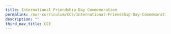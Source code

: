 ```yaml
---
title: International Friendship Day Commemoration
permalink: /our-curriculum/CCE/International-Friendship-Day-Commemoration/
description: ""
third_nav_title: CCE
---
```

